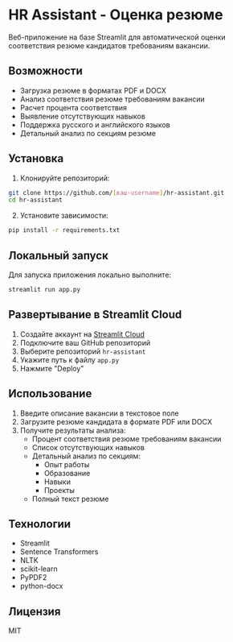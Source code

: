 # HR Assistant - Оценка резюме

Веб-приложение на базе Streamlit для автоматической оценки соответствия резюме кандидатов требованиям вакансии.

## Возможности

- Загрузка резюме в форматах PDF и DOCX
- Анализ соответствия резюме требованиям вакансии
- Расчет процента соответствия
- Выявление отсутствующих навыков
- Поддержка русского и английского языков
- Детальный анализ по секциям резюме

## Установка

1. Клонируйте репозиторий:
```bash
git clone https://github.com/[ваш-username]/hr-assistant.git
cd hr-assistant
```

2. Установите зависимости:
```bash
pip install -r requirements.txt
```

## Локальный запуск

Для запуска приложения локально выполните:
```bash
streamlit run app.py
```

## Развертывание в Streamlit Cloud

1. Создайте аккаунт на [Streamlit Cloud](https://streamlit.io/cloud)
2. Подключите ваш GitHub репозиторий
3. Выберите репозиторий `hr-assistant`
4. Укажите путь к файлу `app.py`
5. Нажмите "Deploy"

## Использование

1. Введите описание вакансии в текстовое поле
2. Загрузите резюме кандидата в формате PDF или DOCX
3. Получите результаты анализа:
   - Процент соответствия резюме требованиям вакансии
   - Список отсутствующих навыков
   - Детальный анализ по секциям:
     - Опыт работы
     - Образование
     - Навыки
     - Проекты
   - Полный текст резюме

## Технологии

- Streamlit
- Sentence Transformers
- NLTK
- scikit-learn
- PyPDF2
- python-docx

## Лицензия

MIT 